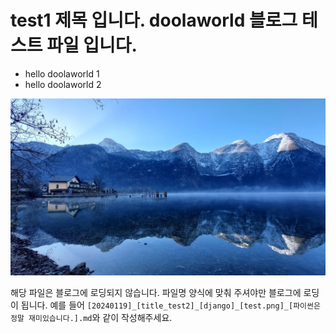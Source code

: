 # test1 제목 입니다. doolaworld 블로그 테스트 파일 입니다.

* hello doolaworld 1
* hello doolaworld 2

![연습 이미지](img/lake-7624330_1280.jpg)

해당 파일은 블로그에 로딩되지 않습니다. 파일명 양식에 맞춰 주셔야만 블로그에 로딩이 됩니다. 예를 들어 `[20240119]_[title_test2]_[django]_[test.png]_[파이썬은 정말 재미있습니다.].md`와 같이 작성해주세요.